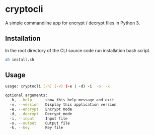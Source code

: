 # cryptocli

 A simple commandline app for encrypt / decrypt files in Python 3.

## Installation
In the root directory of the CLI source code run installation bash script.

```bash
sh install.sh
```

## Usage

```bash
usage: cryptocli [-h] [-v] (-e | -d) -i  -o  -k

optional arguments:
  -h, --help      show this help message and exit
  -v, --version   Display this application version
  -e, --encrypt   Encrypt mode
  -d, --decrypt   Decrypt mode
  -i, --input     Input file
  -o, --output    Output file
  -k, --key       Key file
```